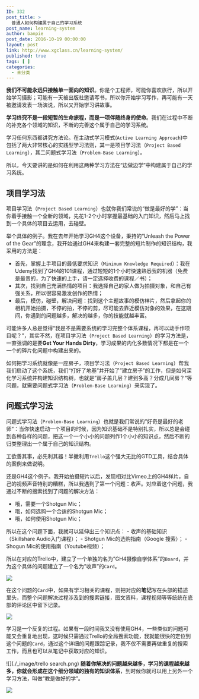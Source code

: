 ```yaml
---
ID: 332
post_title: >
  普通人如何构建属于自己的学习系统
post_name: learning-system
author: banpie
post_date: 2016-10-19 00:00:00
layout: post
link: http://www.xgclass.cn/learning-system/
published: true
tags: [ ]
categories:
  - 未分类
---
```

**我们不可能永远只接触单一面向的知识**。你是个工程师，可能你喜欢旅行，所以开始学习摄影；可能有一天被出版社邀请写书，所以你开始学习写作，再可能有一天被邀请发表一场演说，所以又开始学习讲故事。

**学习终究不是一段短暂的生命旅程，而是一项伴随终身的使命**。我们在过程中不断的补充各个领域的知识，不断的完善这个属于自己的学习系统。

学习任何东西都讲究方法论。在主动式学习模式(`Active Learning Approach`)中包括了两大非常核心的实践型学习法则，其一是项目学习法（`Project Based Learning`），其二问题式学习法（`Problem-Base Learning`）。

所以，今天要讲的是如何在利用这两种学习方法在“边做边学”中构建属于自己的学习系统。

## 项目学习法

项目学习法（`Project Based Learning`）也就你我们常说的“做是最好的学”：当你着手接触一个全新的领域，先花1-2个小时掌握最基础的入门知识，然后马上找到一个具体的项目去运用，去碰壁。

举个具体的例子。我在去年开始学习GH4这个设备，秉持的“Unleash the Power of the Gear”的理念，我开始通过GH4来构建一套完整的短片制作的知识结构，我采用的方法是：

*   首先，掌握上手项目的最低要求知识（`Minimum Knowledge Required`）：我在Udemy找到了GH4的101课程，通过短短的1个小时快速熟悉我的机器（免费是最贵的，为了快速的上手，请一定选择收费的课程／书）；
*   其次，找到自己充满热情的项目：我选择自己的家人做为拍摄对象，和自己有强关系，所以很容易激发创作的热情；
*   最后，模仿，碰壁，解决问题：找到这个主题故事的模仿样片，然后拿起你的相机开始拍摄，不停的拍，不停的剪，尽可能去靠近模仿对象的效果，在这期间，你遇到的问题越多，解决的越多，你的技能就越丰富。

可能许多人总是觉得“我是不是需要系统的学习完整个体系课程，再可以动手作项目呢？”，其实不然，在项目学习法（`Project Based Learning`）的学习方法是，一直强调的是要**Get Your Hands Dirty**，学习成果的内化多数情况下都是在一个一个的碎片化问题中构建出来的。

如何把学习系统就像是一座房子，项目学习法（`Project Based Learning`）帮我我们启动了这个系统，我们“打好了地基”并开始了”建立房子”的工作，但是如何深化学习系统并构建知识结构树，也就是”房子盖几层？建到多高？分成几间房？“等问题，就需要问题式学习法（`Problem-Base Learning`）来实现了。

## 问题式学习法

问题式学习法（`Problem-Base Learning`）也就是我们常说的”好奇是最好的老师“：当你快速启动一个项目的时候，因为知识基础不是特别扎实，所以总是会碰到各种各样的问题，把这一个一个小小的问题列作1个小小的知识点，然后不断的归类整理出一个属于自己的知识结构。

工欲善其事，必先利其器！半撇利用`Trello`这个强大无比的GTD工具，结合具体的案例来做说明。

还是GH4这个例子。我开始拍摄短片以后，发现相对比Vimeo上的GH4样片，自己的视频声音特别的糟糕，所以我遇到了第一个问题：收声。对应着这个问题，我通过不断的搜索找到了问题的解决方法：

*   哦，需要一个Shotgun Mic；
*   哦，如何选购一个合适的Shotgun Mic；
*   哦，如何使用Shotgun Mic；

所以在这个问题下面，我就可以延伸出三个知识点： - 收声的基础知识（Skillshare Audio入门课程）； - Shotgun Mic的选购指南（Google 搜索）； - Shogun Mic的使用指南（Youtube视频）；

所以在对应的Trello中，建立了一个单独的名为”GH4摄像自学体系”的`Board`，并为这个具体的问题建立了一个名为”收声”的`Card`。

![][1]

在这个问题的`Card`中，如果有学习相关的课程，则把对应的**笔记**写在头部的描述里头，而整个问题解决过程涉及到的搜索链接，图文资料，课程视频等等统统在底部的评论区中留下记录。

![][2]

学习是一个反复的过程。如果有一段时间我又没有使用GH4，一些类似的问题可能又会重复地出现，这时候只需通过Trello的全局搜索功能，我就能很快的定位到这个问题的`Card`，通过这个详细的问题跟踪记录，我不仅不需要再做重复的搜索工作，而且也可以从笔记中获取对应的知识。

![](./_image/trello search.png) **随着你解决的问题越来越多，学习的课程越来越多，你就会形成在这个细分领域的独有的知识体系**，到时候你就可以用上另外一个学习方法，叫做“教是做好的学”。

![][3]

 [1]: ./_image/trello.png
 [2]: ./_image/card.jpg
 [3]: ./_image/cnm.png